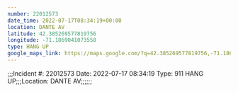 ```yaml
---
number: 22012573
date_time: 2022-07-17T08:34:19+00:00
location: DANTE AV
latitude: 42.385269577819756
longitude: -71.1869041073558
type: HANG UP
google_maps_link: https://maps.google.com/?q=42.385269577819756,-71.1869041073558
---
```


;;;Incident #: 22012573  Date: 2022-07-17 08:34:19   Type: 911 HANG UP;;;Location: DANTE AV;;;;;;
